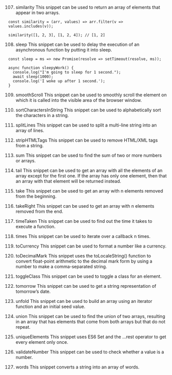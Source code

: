 107. similarity
This snippet can be used to return an array of elements that appear in two arrays.
```
const similarity = (arr, values) => arr.filter(v => values.includes(v));

similarity([1, 2, 3], [1, 2, 4]); // [1, 2]
```

108. sleep
This snippet can be used to delay the execution of an asynchronous function by putting it into sleep.
```
const sleep = ms => new Promise(resolve => setTimeout(resolve, ms));

async function sleepyWork() {
  console.log("I'm going to sleep for 1 second.");
  await sleep(1000);
  console.log('I woke up after 1 second.');
}
```

109. smoothScroll
This snippet can be used to smoothly scroll the element on which it is called into the visible area of the browser window.


110. sortCharactersInString
This snippet can be used to alphabetically sort the characters in a string.

111. splitLines
This snippet can be used to split a multi-line string into an array of lines.

112. stripHTMLTags
This snippet can be used to remove HTML/XML tags from a string.

113. sum
This snippet can be used to find the sum of two or more numbers or arrays.

114. tail
This snippet can be used to get an array with all the elements of an array except for the first one. If the array has only one element, then that an array with that element will be returned instead.

115. take
This snippet can be used to get an array with n elements removed from the beginning.

116. takeRight
This snippet can be used to get an array with n elements removed from the end.

117. timeTaken
This snippet can be used to find out the time it takes to execute a function.

118. times
This snippet can be used to iterate over a callback n times.

119. toCurrency
This snippet can be used to format a number like a currency.

120. toDecimalMark
This snippet uses the toLocaleString() function to convert float-point arithmetic to the decimal mark form by using a number to make a comma-separated string.

121. toggleClass
This snippet can be used to toggle a class for an element.

122. tomorrow
This snippet can be used to get a string representation of tomorrow’s date.

123. unfold
This snippet can be used to build an array using an iterator function and an initial seed value.

124. union
This snippet can be used to find the union of two arrays, resulting in an array that has elements that come from both arrays but that do not repeat.

125. uniqueElements
This snippet uses ES6 Set and the …rest operator to get every element only once.

126. validateNumber
This snippet can be used to check whether a value is a number.

127. words
This snippet converts a string into an array of words.

